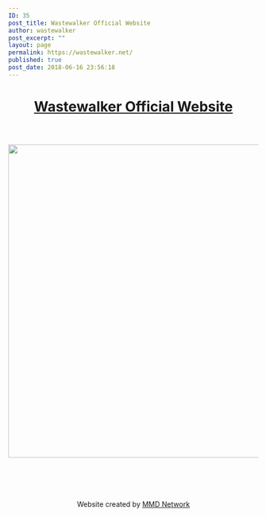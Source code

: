 ```yaml
---
ID: 35
post_title: Wastewalker Official Website
author: wastewalker
post_excerpt: ""
layout: page
permalink: https://wastewalker.net/
published: true
post_date: 2018-06-16 23:56:18
---
```

<h1 style="text-align: center;"><a href="https://wastewalker.net/">Wastewalker Official Website</a></h1>
&nbsp;
<h3 style="text-align: center;"><img class="alignnone wp-image-179 size-full" src="https://wastewalker.net/wp-content/uploads/2018/07/wastewalkerCover.jpg" alt="" width="1200" height="630" /></h3>
<h3 style="text-align: center;"></h3>
&nbsp;

&nbsp;
<p style="text-align: center;">Website created by <a href="https://mmdnetwork.com">MMD Network</a></p>
&nbsp;

<strong> </strong>
<p style="text-align: center;"></p>